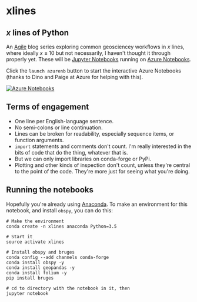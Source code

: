 # xlines

## *x* lines of Python

An [Agile](http://www.agilegeoscience.com/) blog series exploring common geosciencey workflows in *x* lines, where ideally *x* &le; 10 but not necessarily, I haven't thought it through properly yet. These will be [Jupyter Notebooks](http://jupyter.org/) running on [Azure Notebooks](https://notebooks.azure.com/).

Click the `launch azurenb` button to start the interactive Azure Notebooks (thanks to Dino and Paige at Azure for helping with this).

[![Azure Notebooks](https://notebooks.azure.com/launch.png)](https://notebooks.azure.com/kwinkunks/libraries/x-lines-7)

## Terms of engagement

- One line per English-language sentence.
- No semi-colons or line continuation.
- Lines can be broken for readability, especially sequence items, or function arguments.
- `import` statements and comments don't count. I'm really interested in the bits of code that do the thing, whatever that is.
- But we can only import libraries on conda-forge or PyPi.
- Plotting and other kinds of inspection don't count, unless they're central to the point of the code. They're more just for seeing what you're doing.


## Running the notebooks

Hopefully you're already using [Anaconda](https://www.continuum.io/downloads). To make an environment for this notebook, and install `obspy`, you can do this:

    # Make the environment
    conda create -n xlines anaconda Python=3.5
    
    # Start it
    source activate xlines

    # Install obspy and bruges
    conda config --add channels conda-forge
    conda install obspy -y
    conda install geopandas -y
    conda install folium -y
    pip install bruges
    
    # cd to directory with the notebook in it, then
    jupyter notebook

